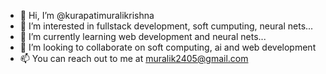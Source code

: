 - 👋 Hi, I’m @kurapatimuralikrishna
- 👀 I’m interested in fullstack development, soft cumputing, neural nets...
- 🌱 I’m currently learning web development and neural nets...
- 💞️ I’m looking to collaborate on soft computing, ai and web development
- 📫 You can reach out to me at muralik2405@gmail.com

<!---
kurapatimuralikrishna/kurapatimuralikrishna is a ✨ special ✨ repository because its `README.md` (this file) appears on your GitHub profile.
You can click the Preview link to take a look at your changes.
--->
